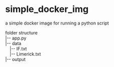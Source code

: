 # simple_docker_img
a simple docker image for running a python script

folder structure<br/>
|-- app.py<br/>
|-- data<br/>
&emsp;|-- IF.txt<br/>
&emsp;|-- Limerick.txt<br/>
|-- output

